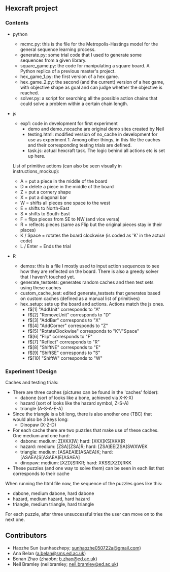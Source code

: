 ## Hexcraft project

### Contents

- python
    - mcmc.py: this is the file for the Metropolis-Hastings model for the general sequence learning process.
    - generate.py: some trial code that I used to generate some sequences from a given library.
    - square_game.py: the code for manipulating a square board. A Python replica of a previous master's project.
    - hex_game_1.py: the first version of a hex game.
    - hex_game_2.py: the second (and the current) version of a hex game, with objective shape as goal and can judge whether the objective is reached.
    - solver.py: a script for searching all the possible action chains that could solve a problem within a certain chain length.
- js
    - exp1: code in development for first experiment
        - demo and demo_nocache are original demo sites created by Neil 
        - testing.html: modified version of no_cache in development for use as experiment 1. Among other things, in this file the caches and their corresponding testing trials are defined. 
        - task.js: actual hexcraft task. The logic behind all actions etc is set up here. 

    List of primitive actions (can also be seen visually in instructions_mockup):
    - A = put a piece in the middle of the board
    - D = delete a piece in the middle of the board 
    - Z = put a cornery shape 
    - X = put a diagonal bar 
    - W = shifts all pieces one space to the west 
    - E = shifts to North-East 
    - S = shifts to South-East 
    - F = flips pieces from SE to NW (and vice versa)
    - R = reflects pieces (same as Flip but the original pieces stay in their places)
    - K / Space = rotates the board clockwise (is coded as 'K' in the actual code)
    - L / Enter = Ends the trial 

 - R
    - demos: this is a file I mostly used to input action sequences to see how they are reflected on the board. There is also a greedy solver that I haven't touched yet. 
    - generate_testsets: generates random caches and then test sets using these caches 
    - custom_cache_test: edited generate_testsets that generates based on custom caches (defined as a manual list of primitives)
    - hex_setup: sets up the board and actions. Actions match the js ones.
        - f$[1] "AddUnit" corresponds to "A"
        - f$[2] "RemoveUnit" corresponds to "D"
        - f$[3] "AddBar" corresponds to "X"
        - f$[4] "AddCorner" corresponds to "Z"
        - f$[5] "RotateClockwise" corresponds to "K"/"Space"
        - f$[6] "Flip" corresponds to "F"
        - f$[7] "Reflect" corresponds to "R"
        - f$[8] "ShiftNE" corresponds to "E"
        - f$[9] "ShiftSE" corresponds to "S"
        - f$[10] "ShiftW" corresponds to "W"


### Experiment 1 Design

Caches and testing trials: 
- There are three caches (pictures can be found in the 'caches' folder):
    - dabone (sort of looks like a bone, achieved via X-K-X)
    - hazard (sort of looks like the hazard symbol, Z-S-A)
    - triangle (A-S-A-E-A)
- Since the triangle is a bit long, there is also another one (TBC) that would also be 3 keys long:
    - Dinopaw (X-Z-D)
- For each cache there are two puzzles that make use of these caches. One medium and one hard:
    - dabone: medium: Z[XKX]W; hard: [XKX]KS[XKX]R
    - hazard: medium: [ZSA][ZSA]R; hard: [ZSA]EE[ZSA]SWXWEK
    - triangle: medium: [ASAEA]E[ASAEA]K; hard: [ASAEA]S[ASAEA]E[ASAEA]
    - dinopaw: medium: [XZD]SRKR; hard: XKSS[XZD]RKK
- These puzzles (and one way to solve them) can be seen in each list that corresponds to their cache

When running the html file now, the sequence of the puzzles goes like this:
- dabone, medium dabone, hard dabone
- hazard, medium hazard, hard hazard
- triangle, medium triangle, hard triangle 

For each puzzle, after three unsuccessful tries the user can move on to the next one. 

## Contributors
 - Haozhe Sun (sunhaozhepy; sunhaozhe050722a@gmail.com)
 - Ana Belan (a.belan@sms.ed.ac.uk)
 - Bonan Zhao (zhaobn; b.zhao@ed.ac.uk)
 - Neil Bramley (neilbramley; neil.bramley@ed.ac.uk)